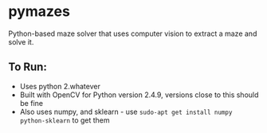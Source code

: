 pymazes
=======

Python-based maze solver that uses computer vision to extract a maze and solve it.

To Run:
-------
* Uses python 2.whatever
* Built with OpenCV for Python version 2.4.9, versions close to this should be fine
* Also uses numpy, and sklearn - use `sudo-apt get install numpy python-sklearn` to get them
